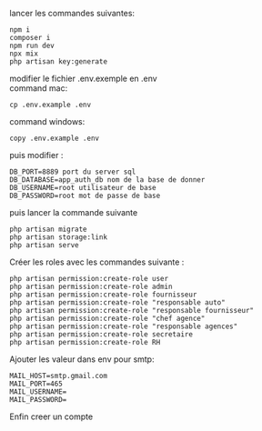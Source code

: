 lancer les commandes suivantes:
```
npm i
composer i
npm run dev
npx mix
php artisan key:generate
```
modifier le fichier .env.exemple en .env <br> 
command mac:
```
cp .env.example .env 
```
command windows:
```text
copy .env.example .env
```

puis modifier :
```
DB_PORT=8889 port du server sql
DB_DATABASE=app_auth_db nom de la base de donner
DB_USERNAME=root utilisateur de base
DB_PASSWORD=root mot de passe de base
```
puis lancer la commande suivante
```
php artisan migrate
php artisan storage:link
php artisan serve
```
Créer les roles avec les commandes suivante :
```
php artisan permission:create-role user
php artisan permission:create-role admin
php artisan permission:create-role fournisseur
php artisan permission:create-role "responsable auto"
php artisan permission:create-role "responsable fournisseur"
php artisan permission:create-role "chef agence"
php artisan permission:create-role "responsable agences"
php artisan permission:create-role secretaire
php artisan permission:create-role RH
```

Ajouter les valeur dans env pour smtp:
```
MAIL_HOST=smtp.gmail.com
MAIL_PORT=465
MAIL_USERNAME=
MAIL_PASSWORD=
```


Enfin creer un compte 
